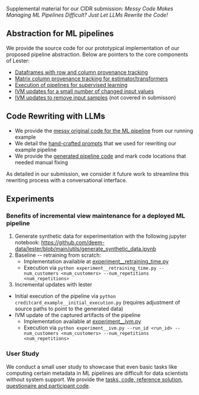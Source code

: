 Supplemental material for our CIDR submission: _Messy Code Makes Managing ML Pipelines Difficult? Just Let LLMs Rewrite the Code!_

## Abstraction for ML pipelines

We provide the source code for our prototypical implementation of our proposed pipeline abstraction. Below are pointers to the core components of Lester:

 * [Dataframes with row and column provenance tracking](https://github.com/deem-data/lester/blob/main/lester/__init__.py#L33)
 * [Matrix column provenance tracking for estimator/transformers](https://github.com/deem-data/lester/blob/main/lester/feature_provenance.py)
 * [Execution of pipelines for supervised learning](https://github.com/deem-data/lester/blob/main/lester/classification.py)
 * [IVM updates for a small number of changed input values](https://github.com/deem-data/lester/blob/main/lester/ivm/feature_deletion.py)
 * [IVM updates to remove input samples](https://github.com/deem-data/lester/blob/main/lester/ivm/instance_deletion.py) (not covered in submisson)

## Code Rewriting with LLMs
 * We provide the [messy original code for the ML pipeline](https://github.com/deem-data/lester/blob/main/messy_original_pipeline.py) from our running example
 * We detail the [hand-crafted prompts](https://github.com/deem-data/lester/blob/main/llm-based-rewrites.md) that we used for rewriting our example pipeline 
 * We provide the [generated pipeline code](https://github.com/deem-data/lester/blob/main/generated_pipeline_code.py) and mark code locations that needed manual fixing

As detailed in our submission, we consider it future work to streamline this rewriting process with a conversational interface.

## Experiments

### Benefits of incremental view maintenance for a deployed ML pipeline

 1. Generate synthetic data for experimentation with the following jupyter notebook: https://github.com/deem-data/lester/blob/main/utils/generate_synthetic_data.ipynb
 1. Baseline -- retraining from scratch: 
    * Implementation available at [experiment__retraining_time.py](https://github.com/deem-data/lester/blob/main/experiment__retraining_time.py)
    * Execution via `python experiment__retraining_time.py --num_customers <num_customers> --num_repetitions <num_repetitions>`
 1. Incremental updates with lester 
   * Initial execution of the pipeline via `python creditcard_example__initial_execution.py` (requires adjustment of source paths to point to the generated data)
   * IVM update of the captured artifacts of the pipeline
     * Implementation available at [experiment__ivm.py](https://github.com/deem-data/lester/blob/main/experiment__ivm.py)
     * Execution via `python experiment__ivm.py --run_id <run_id> --num_customers <num_customers> --num_repetitions <num_repetitions>`

### User Study

We conduct a small user study to showcase that even basic tasks like computing certain metadata in ML pipelines are difficult for data scientists without system support. We provide the [tasks, code, reference solution, questionaire and participant code](https://github.com/deem-data/lester/blob/main/study.md).


